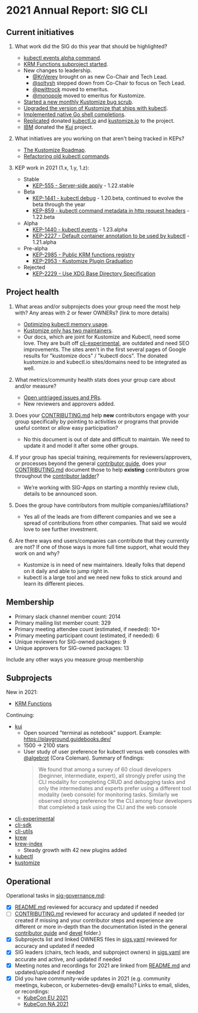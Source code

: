 # 2021 Annual Report: SIG CLI

## Current initiatives

1. What work did the SIG do this year that should be highlighted?

    - [kubectl events alpha command](https://github.com/kubernetes/enhancements/blob/master/keps/sig-cli/1440-kubectl-events/README.md).
    - [KRM Functions subproject started](https://github.com/kubernetes-sigs/krm-functions-registry).
    - New changes to leadership.
        - [@KnVerey](https://github.com/knverey) brought on as new Co-Chair and Tech Lead.
        - [@soltysh](https://github.com/soltysh) stepped down from Co-Chair to focus on Tech Lead.
        - [@pwittrock](https://github.com/pwittrock) moved to emeritus.
        - [@monopole](https://github.com/monopole) moved to emeritus for Kustomize.
    - [Started a new monthly Kustomize bug scrub](https://github.com/kubernetes/community/tree/master/sig-cli#meetings).
    - [Upgraded the version of Kustomize that ships with kubectl](https://github.com/kubernetes/kubernetes/pull/98946).
    - [Implemented native Go shell completions](https://github.com/kubernetes/kubernetes/pull/96087).
    - [Replicated](https://www.replicated.com/) donated [kubectl.io](https://kubectl.io) and [kustomize.io](https://kustomize.io) to the project.
    - [IBM](https://ibm.com) donated the [Kui](https://github.com/kubernetes-sigs/kui) project.

2. What initiatives are you working on that aren't being tracked in KEPs?

   - [The Kustomize Roadmap](https://github.com/kubernetes-sigs/kustomize/blob/master/ROADMAP.md).
   - [Refactoring old kubectl commands](https://github.com/kubernetes/kubectl/issues/1046).

3. KEP work in 2021 (1.x, 1.y, 1.z):

    - Stable
        - [KEP-555 - Server-side apply](https://github.com/kubernetes/enhancements/issues/555) - 1.22.stable
    - Beta
        - [KEP-1441 - kubectl debug](https://github.com/kubernetes/enhancements/issues/1441) - 1.20.beta, continued to evolve the beta through the year
        - [KEP-859 - kubectl command metadata in http request headers](https://github.com/kubernetes/enhancements/issues/859) - 1.22.beta
    - Alpha
        - [KEP-1440 - kubectl events](https://github.com/kubernetes/enhancements/issues/1440) - 1.23.alpha
        - [KEP-2227 - Default container annotation to be used by kubectl](https://github.com/kubernetes/enhancements/issues/2227) - 1.21.alpha
    - Pre-alpha
        - [KEP-2985 - Public KRM functions registry](https://github.com/kubernetes/enhancements/issues/2985)
        - [KEP-2953 - Kustomize Plugin Graduation](https://github.com/kubernetes/enhancements/issues/2953)
    - Rejected
        - [KEP-2229 - Use XDG Base Directory Specification](https://github.com/kubernetes/enhancements/issues/2229)

## Project health

1. What areas and/or subprojects does your group need the most help with?
   Any areas with 2 or fewer OWNERs? (link to more details)

   - [Optimizing kubectl memory usage](https://github.com/kubernetes/kubectl/issues/978).
   - [Kustomize only has two maintainers](https://github.com/kubernetes-sigs/kustomize/blob/master/OWNERS_ALIASES#L4-L6).
   - Our docs, which are joint for Kustomize and Kubectl, need some love. They are built off [cli-experimental](https://github.com/kubernetes-sigs/cli-experimental), are outdated and need SEO improvements. The sites aren't in the first several pages of Google results for "kustomize docs" / "kubectl docs". The donated kustomize.io and kubectl.io sites/domains need to be integrated as well.

2. What metrics/community health stats does your group care about and/or measure?

   - [Open untriaged issues and PRs](https://cli.triage.k8s.io/s/kubectl).
   - New reviewers and approvers added.

3. Does your [CONTRIBUTING.md] help **new** contributors engage with your group specifically by pointing
   to activities or programs that provide useful context or allow easy participation?

   - No this document is out of date and difficult to maintain. We need to update it and model it after some other groups.

4. If your group has special training, requirements for reviewers/approvers, or processes beyond the general [contributor guide],
   does your [CONTRIBUTING.md] document those to help **existing** contributors grow throughout the [contributor ladder]?

   - We’re working with SIG-Apps on starting a monthly review club, details to be announced soon.

5. Does the group have contributors from multiple companies/affiliations?

   - Yes all of the leads are from different companies and we see a spread of contributions from other companies. That said we would love to see further investment.

6. Are there ways end users/companies can contribute that they currently are not?
   If one of those ways is more full time support, what would they work on and why?

   - Kustomize is in need of new maintainers. Ideally folks that depend on it daily and able to jump right in.
   - kubectl is a large tool and we need new folks to stick around and learn its different pieces.

## Membership

- Primary slack channel member count: 2014
- Primary mailing list member count: 329
- Primary meeting attendee count (estimated, if needed): 10+
- Primary meeting participant count (estimated, if needed): 6
- Unique reviewers for SIG-owned packages: 9
- Unique approvers for SIG-owned packages: 13

Include any other ways you measure group membership

## Subprojects

<!--
In future, this will be generated from delta of sigs.yaml from $YYYY-01-01 to $YYYY-12-31
Manually visible via `git diff HEAD@{$YYYY-01-01} HEAD@{$YYYY-12-31} -- $sig-id/README.md`
-->

New in 2021:
- [KRM Functions](https://github.com/kubernetes/community/blob/master/sig-cli/README.md#krm-functions)

Continuing:
- [kui](https://git.k8s.io/community/sig-cli#kui)
  - Open sourced "terminal as notebook" support. Example: https://playground.guidebooks.dev/
  - 1500 -> 2100 stars
  - User study of user preference for kubectl versus web consoles with [@algebrot](https://github.com/algebrot) (Cora Coleman). Summary of findings:
    > We found that among a survey of 60 cloud developers (beginner, intermediate, expert), all strongly prefer using the CLI modality for completing CRUD and debugging tasks and only the intermediates and experts prefer using a different tool modality (web console) for monitoring tasks. Similarly we observed strong preference for the CLI among four developers that completed a task using the CLI and the web console
- [cli-experimental](https://git.k8s.io/community/sig-cli#cli-experimental)
- [cli-sdk](https://git.k8s.io/community/sig-cli#cli-sdk)
- [cli-utils](https://git.k8s.io/community/sig-cli#cli-utils)
- [krew](https://git.k8s.io/community/sig-cli#krew)
- [krew-index](https://git.k8s.io/community/sig-cli#krew-index)
  - Steady growth with 42 new plugins added
- [kubectl](https://git.k8s.io/community/sig-cli#kubectl)
- [kustomize](https://git.k8s.io/community/sig-cli#kustomize)

## Operational

Operational tasks in [sig-governance.md]:

- [x] [README.md] reviewed for accuracy and updated if needed
- [ ] [CONTRIBUTING.md] reviewed for accuracy and updated if needed
      (or created if missing and your contributor steps and experience are different or more
      in-depth than the documentation listed in the general [contributor guide] and [devel] folder.)
- [x] Subprojects list and linked OWNERS files in [sigs.yaml] reviewed for accuracy and updated if needed
- [x] SIG leaders (chairs, tech leads, and subproject owners) in [sigs.yaml] are accurate and active, and updated if needed
- [x] Meeting notes and recordings for 2021 are linked from [README.md] and updated/uploaded if needed
- [x] Did you have community-wide updates in 2021 (e.g. community meetings, kubecon, or kubernetes-dev@ emails)? Links to email, slides, or recordings:
  - [KubeCon EU 2021](https://youtu.be/f_P-wKjXrTs)
  - [KubeCon NA 2021](https://youtu.be/2o7WDLiXrW4)

[CONTRIBUTING.md]: https://git.k8s.io/community/sig-cli/CONTRIBUTING.md
[contributor ladder]: https://git.k8s.io/community/community-membership.md
[sig-governance.md]: https://git.k8s.io/community/committee-steering/governance/sig-governance.md
[README.md]: https://git.k8s.io/community/sig-cli/README.md
[sigs.yaml]: https://git.k8s.io/community/sigs.yaml
[contributor guide]: https://git.k8s.io/community/contributors/guide/README.md
[devel]: https://git.k8s.io/community/contributors/devel/README.md

